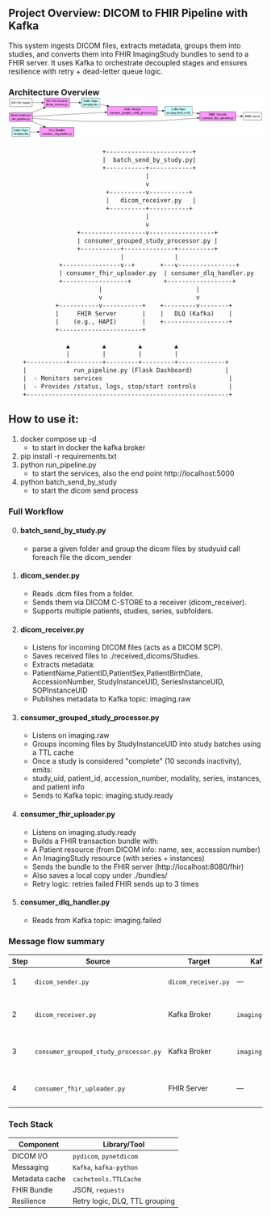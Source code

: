 ## Project Overview: DICOM to FHIR Pipeline with Kafka 
This system ingests DICOM files, extracts metadata, groups them into studies, and converts them into FHIR ImagingStudy bundles to send to a FHIR server. 
It uses Kafka to orchestrate decoupled stages and ensures resilience with retry + dead-letter queue logic.

### Architecture Overview   ![Pipeline Architecture](figures/dicom_pipeline_graph.png)

                              +------------------------+
                              |  batch_send_by_study.py|
                              +-----------+------------+
                                          |
                                          v
                               +----------v-----------+
                               |   dicom_receiver.py   |
                               +----------+-----------+
                                          |
                                          v
                       +------------------v------------------+
                       | consumer_grouped_study_processor.py |
                       +-----------+--------------+----------+
                                   |              |
                  +----------------v--+       +---v----------------+
                  | consumer_fhir_uploader.py  | consumer_dlq_handler.py
                  +------------------+         +------------------+
                             |                          |
                             v                          v
                 +-----------v-----------+    +---------v--------+
                 |     FHIR Server       |    |   DLQ (Kafka)    |
                 |    (e.g., HAPI)       |    +------------------+
                 +-----------------------+

                    ▲         ▲         ▲         ▲
                    |         |         |         |
        +-----------+---------+---------+---------+-------------+
        |             run_pipeline.py (Flask Dashboard)         |
        |  - Monitors services                                   |
        |  - Provides /status, logs, stop/start controls         |
        +--------------------------------------------------------+


## How to use it:
1. docker compose up -d   
     - to start in docker the kafka broker
2. pip install -r requirements.txt 
3. python run_pipeline.py
     - to start the services, also the end point http://localhost:5000
4. python batch_send_by_study
     - to start the dicom send process

### Full Workflow
0. #### batch_send_by_study.py
   - parse a given folder and group the dicom files by studyuid call foreach file the dicom_sender
2. #### dicom_sender.py
     - Reads .dcm files from a folder.
     - Sends them via DICOM C-STORE to a receiver (dicom_receiver).
     - Supports multiple patients, studies, series, subfolders.
3. #### dicom_receiver.py
     - Listens for incoming DICOM files (acts as a DICOM SCP).
     - Saves received files to ./received_dicoms/Studies.
     - Extracts metadata:
     - PatientName,PatientID,PatientSex,PatientBirthDate, AccessionNumber, StudyInstanceUID, SeriesInstanceUID, SOPInstanceUID
     - Publishes metadata to Kafka topic: imaging.raw

3. #### consumer_grouped_study_processor.py
     - Listens on imaging.raw
     - Groups incoming files by StudyInstanceUID into study batches using a TTL cache
     - Once a study is considered "complete" (10 seconds inactivity), emits:
     - study_uid, patient_id, accession_number, modality, series, instances, and patient info
     - Sends to Kafka topic: imaging.study.ready

 4. #### consumer_fhir_uploader.py
     - Listens on imaging.study.ready
     - Builds a FHIR transaction bundle with:
     - A Patient resource (from DICOM info: name, sex, accession number)
     - An ImagingStudy resource (with series + instances)
     - Sends the bundle to the FHIR server (http://localhost:8080/fhir)
     - Also saves a local copy under ./bundles/
     - Retry logic: retries failed FHIR sends up to 3 times

  5. #### consumer_dlq_handler.py
     - Reads from Kafka topic: imaging.failed





### Message flow summary

| Step | Source                                | Target              | Kafka Topic           | Description                              |
| ---- | ------------------------------------- | ------------------- | --------------------- | ---------------------------------------- |
| 1    | `dicom_sender.py`                     | `dicom_receiver.py` | —                     | Sends DICOM via C-STORE                  |
| 2    | `dicom_receiver.py`                   | Kafka Broker        | `imaging.raw`         | Emits metadata message per DICOM file    |
| 3    | `consumer_grouped_study_processor.py` | Kafka Broker        | `imaging.study.ready` | Groups by study and emits study-level    |
| 4    | `consumer_fhir_uploader.py`           | FHIR Server         | —                     | Creates + sends FHIR ImagingStudy bundle |




### Tech Stack
| Component      | Library/Tool                   |
| -------------- | ------------------------------ |
| DICOM I/O      | `pydicom`, `pynetdicom`        |
| Messaging      | `Kafka`, `kafka-python`        |
| Metadata cache | `cachetools.TTLCache`          |
| FHIR Bundle    | JSON, `requests`               |
| Resilience     | Retry logic, DLQ, TTL grouping |


